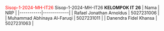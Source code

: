 <span style="color: red;">Sisop-1-2024-MH-IT26</span>
Sisop-1-2024-MH-IT26
  **KELOMPOK IT 26**
  | Nama      | NRP         |
  |-----------|-------------|
  | Rafael Jonathan Arnoldus   | 5027231006  |
  | Muhammad Abhinaya Al-Faruqi  | 5027231011  |
  | Danendra Fidel Khansa  | 5027231063  |
